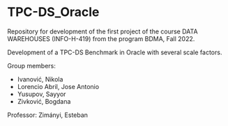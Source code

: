 # TPC-DS_Oracle
Repository for development of the first project of the course DATA WAREHOUSES (INFO-H-419) from the program BDMA, Fall 2022.

Development of a TPC-DS Benchmark in Oracle with several scale factors.

Group members:
- Ivanović, Nikola
- Lorencio Abril, Jose Antonio
- Yusupov, Sayyor
- Zivković, Bogdana

Professor: Zimányi, Esteban
